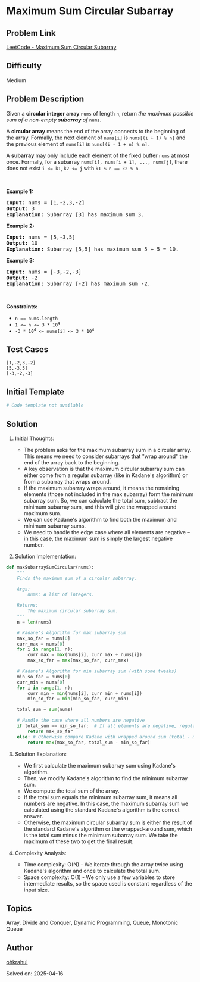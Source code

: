 # Maximum Sum Circular Subarray

## Problem Link
[LeetCode - Maximum Sum Circular Subarray](https://leetcode.com/problems/maximum-sum-circular-subarray/)

## Difficulty
Medium

## Problem Description
<p>Given a <strong>circular integer array</strong> <code>nums</code> of length <code>n</code>, return <em>the maximum possible sum of a non-empty <strong>subarray</strong> of </em><code>nums</code>.</p>

<p>A <strong>circular array</strong> means the end of the array connects to the beginning of the array. Formally, the next element of <code>nums[i]</code> is <code>nums[(i + 1) % n]</code> and the previous element of <code>nums[i]</code> is <code>nums[(i - 1 + n) % n]</code>.</p>

<p>A <strong>subarray</strong> may only include each element of the fixed buffer <code>nums</code> at most once. Formally, for a subarray <code>nums[i], nums[i + 1], ..., nums[j]</code>, there does not exist <code>i &lt;= k1</code>, <code>k2 &lt;= j</code> with <code>k1 % n == k2 % n</code>.</p>

<p>&nbsp;</p>
<p><strong class="example">Example 1:</strong></p>

<pre>
<strong>Input:</strong> nums = [1,-2,3,-2]
<strong>Output:</strong> 3
<strong>Explanation:</strong> Subarray [3] has maximum sum 3.
</pre>

<p><strong class="example">Example 2:</strong></p>

<pre>
<strong>Input:</strong> nums = [5,-3,5]
<strong>Output:</strong> 10
<strong>Explanation:</strong> Subarray [5,5] has maximum sum 5 + 5 = 10.
</pre>

<p><strong class="example">Example 3:</strong></p>

<pre>
<strong>Input:</strong> nums = [-3,-2,-3]
<strong>Output:</strong> -2
<strong>Explanation:</strong> Subarray [-2] has maximum sum -2.
</pre>

<p>&nbsp;</p>
<p><strong>Constraints:</strong></p>

<ul>
	<li><code>n == nums.length</code></li>
	<li><code>1 &lt;= n &lt;= 3 * 10<sup>4</sup></code></li>
	<li><code>-3 * 10<sup>4</sup> &lt;= nums[i] &lt;= 3 * 10<sup>4</sup></code></li>
</ul>


## Test Cases
```
[1,-2,3,-2]
[5,-3,5]
[-3,-2,-3]
```

## Initial Template
```python
# Code template not available
```

## Solution
1. Initial Thoughts:
   - The problem asks for the maximum subarray sum in a circular array. This means we need to consider subarrays that "wrap around" the end of the array back to the beginning.
   - A key observation is that the maximum circular subarray sum can either come from a regular subarray (like in Kadane's algorithm) or from a subarray that wraps around.
   - If the maximum subarray wraps around, it means the remaining elements (those not included in the max subarray) form the minimum subarray sum.  So, we can calculate the total sum, subtract the minimum subarray sum, and this will give the wrapped around maximum sum.
   - We can use Kadane's algorithm to find both the maximum and minimum subarray sums.
   - We need to handle the edge case where all elements are negative – in this case, the maximum sum is simply the largest negative number.

2. Solution Implementation:
```python
def maxSubarraySumCircular(nums):
    """
    Finds the maximum sum of a circular subarray.

    Args:
        nums: A list of integers.

    Returns:
        The maximum circular subarray sum.
    """
    n = len(nums)

    # Kadane's Algorithm for max subarray sum
    max_so_far = nums[0]
    curr_max = nums[0]
    for i in range(1, n):
        curr_max = max(nums[i], curr_max + nums[i])
        max_so_far = max(max_so_far, curr_max)

    # Kadane's Algorithm for min subarray sum (with some tweaks)
    min_so_far = nums[0]
    curr_min = nums[0]
    for i in range(1, n):
        curr_min = min(nums[i], curr_min + nums[i])
        min_so_far = min(min_so_far, curr_min)

    total_sum = sum(nums)

    # Handle the case where all numbers are negative
    if total_sum == min_so_far:  # If all elements are negative, regular Kadane result is correct
        return max_so_far
    else: # Otherwise compare Kadane with wrapped around sum (total - min_so_far)
        return max(max_so_far, total_sum - min_so_far)

```

3. Solution Explanation:
   - We first calculate the maximum subarray sum using Kadane's algorithm.
   - Then, we modify Kadane's algorithm to find the minimum subarray sum.
   - We compute the total sum of the array.
   - If the total sum equals the minimum subarray sum, it means all numbers are negative.  In this case, the maximum subarray sum we calculated using the standard Kadane's algorithm is the correct answer.
   - Otherwise, the maximum circular subarray sum is either the result of the standard Kadane's algorithm or the wrapped-around sum, which is the total sum minus the minimum subarray sum. We take the maximum of these two to get the final result.

4. Complexity Analysis:
   - Time complexity: O(N) - We iterate through the array twice using Kadane's algorithm and once to calculate the total sum.
   - Space complexity: O(1) - We only use a few variables to store intermediate results, so the space used is constant regardless of the input size. 


## Topics
Array, Divide and Conquer, Dynamic Programming, Queue, Monotonic Queue

## Author
[ohkrahul](https://github.com/ohkrahul)

Solved on: 2025-04-16
